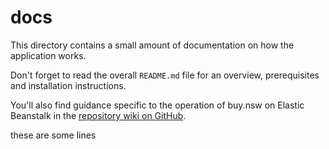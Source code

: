 # docs

This directory contains a small amount of documentation on how the application works.

Don't forget to read the overall `README.md` file for an overview, prerequisites and installation instructions.

You'll also find guidance specific to the operation of buy.nsw on Elastic Beanstalk in the [repository wiki on GitHub](https://github.com/digitalnsw/buy-nsw/wiki).

these are some lines
